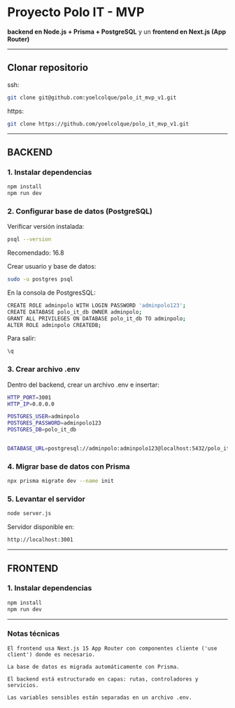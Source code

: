 # Proyecto Polo IT - MVP 

**backend en Node.js + Prisma + PostgreSQL** y un **frontend en Next.js (App Router)**

---

## Clonar repositorio

ssh:

```bash
git clone git@github.com:yoelcolque/polo_it_mvp_v1.git
```
https:

```bash
git clone https://github.com/yoelcolque/polo_it_mvp_v1.git
```

-------------------------------------------------------------------


## BACKEND

### 1. Instalar dependencias

```bash
npm install
npm run dev
```
### 2. Configurar base de datos (PostgreSQL)

Verificar versión instalada:

```bash
psql --version
```
Recomendado: 16.8

Crear usuario y base de datos:

```bash
sudo -u postgres psql
```
En la consola de PostgresSQL:

```bash
CREATE ROLE adminpolo WITH LOGIN PASSWORD 'adminpolo123';
CREATE DATABASE polo_it_db OWNER adminpolo;
GRANT ALL PRIVILEGES ON DATABASE polo_it_db TO adminpolo;
ALTER ROLE adminpolo CREATEDB;
```

Para salir:

```bash
\q
```

### 3. Crear archivo .env

Dentro del backend, crear un archivo .env e insertar:

```bash
HTTP_PORT=3001
HTTP_IP=0.0.0.0

POSTGRES_USER=adminpolo
POSTGRES_PASSWORD=adminpolo123
POSTGRES_DB=polo_it_db


DATABASE_URL=postgresql://adminpolo:adminpolo123@localhost:5432/polo_it_db
```

### 4. Migrar base de datos con Prisma

```bash
npx prisma migrate dev --name init
```

### 5. Levantar el servidor

```bash
node server.js
```

Servidor disponible en:

```bash
http://localhost:3001
```

---------------------------------------------------------------
## FRONTEND

### 1. Instalar dependencias

```bash
npm install
npm run dev
```

-----------------------------------------------------

### Notas técnicas

    El frontend usa Next.js 15 App Router con componentes cliente ('use client') donde es necesario.

    La base de datos es migrada automáticamente con Prisma.

    El backend está estructurado en capas: rutas, controladores y servicios.

    Las variables sensibles están separadas en un archivo .env.